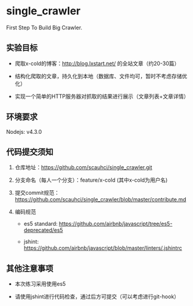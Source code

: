 # single_crawler
First Step To Build Big Crawler.

实验目标
---------

+ 爬取x-cold的博客：http://blog.lxstart.net/ 的全站文章（约20-30篇）

+ 结构化爬取的文章，持久化到本地（数据库、文件均可，暂时不考虑存储优化）

+ 实现一个简单的HTTP服务器对抓取的结果进行展示（文章列表+文章详情）

环境要求
---------

Nodejs: v4.3.0

代码提交须知
---------

1. 仓库地址：https://github.com/scauhci/single_crawler.git

2. 分支命名（每人一个分支）：feature/x-cold (其中x-cold为用户名)

3. 提交commit规范：https://github.com/scauhci/single_crawler/blob/master/contribute.md

4. 编码规范

    + es5 standard: https://github.com/airbnb/javascript/tree/es5-deprecated/es5

    + jshint: https://github.com/airbnb/javascript/blob/master/linters/.jshintrc


其他注意事项
---------

+ 本次练习采用使用es5

+ 请使用jshint进行代码检查，通过后方可提交（可以考虑进行git-hook）

